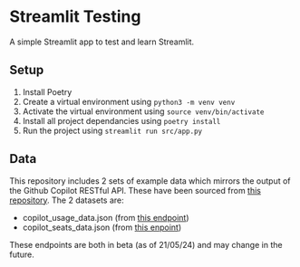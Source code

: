 # Streamlit Testing
A simple Streamlit app to test and learn Streamlit.

## Setup
1. Install Poetry
2. Create a virtual environment using `python3 -m venv venv`
3. Activate the virtual environment using `source venv/bin/activate`
4. Install all project dependancies using `poetry install`
5. Run the project using `streamlit run src/app.py`

## Data
This repository includes 2 sets of example data which mirrors the output of the Github Copilot RESTful API.
These have been sourced from [this repository](https://github.com/octodemo/Copilot-Usage-Dashboard/tree/main).
The 2 datasets are:
- copilot_usage_data.json (from [this endpoint](https://docs.github.com/en/rest/copilot/copilot-usage?apiVersion=2022-11-28#get-a-summary-of-copilot-usage-for-organization-members))
- copilot_seats_data.json (from [this enpoint](https://docs.github.com/en/rest/copilot/copilot-user-management?apiVersion=2022-11-28#list-all-copilot-seat-assignments-for-an-organization))

These endpoints are both in beta (as of 21/05/24) and may change in the future.